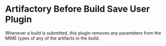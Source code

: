 Artifactory Before Build Save User Plugin
=========================================

Whenever a build is submitted, this plugin removes any parameters from the MIME
types of any of the artifacts in the build.
